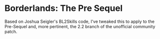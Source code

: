 # Borderlands: The Pre Sequel

Based on Joshua Seigler's BL2Skills code, I've tweaked this to apply to the Pre-Sequel and, more pertinent, the 2.2 branch of the unofficial community patch.
